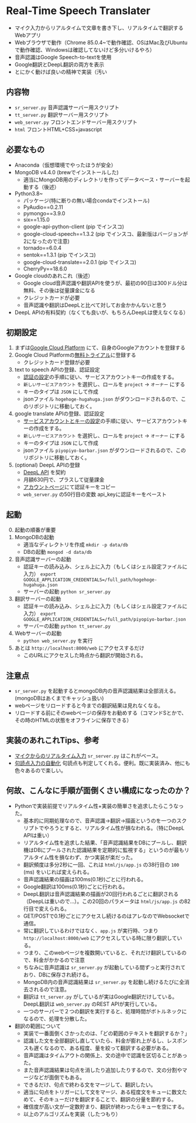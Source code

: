 # Real-Time Speech Translater
- マイク入力からリアルタイムで文章を書き下し、リアルタイムで翻訳するWebアプリ
- Webブラウザで動作（Chrome 85.0.4~で動作確認、OSはMac及びUbuntuで動作確認、Windowsは確認してないけど多分いけるやろ）
- 音声認識はGoogle Speech-to-textを使用
- Google翻訳とDeepL翻訳の両方を表示
- とにかく動けば良いの精神で実装（汚い

## 内容物
- `sr_server.py` 音声認識サーバー用スクリプト
- `tt_server.py` 翻訳サーバー用スクリプト
- `web_server.py` フロントエンドサーバー用スクリプト
- `html` フロントHTML+CSS+javascript

## 必要なもの
- Anaconda（仮想環境でやったほうが安全）
- MongoDB v4.4.0 (brewでインストールした)
    - 適当にMongoDB用のディレクトリを作ってデータベース・サーバーを起動する（後述）
- Python3.8~ 
    - パッケージ(特に断りの無い場合condaでインストール)
    - PyAudio==0.2.11
    - pymongo==3.9.0
    - six==1.15.0
    - google-api-python-client (pip でインスコ)
    - google-cloud-speech==1.3.2 (pip でインスコ、最新版はバージョンが2になったので注意)
    - tornado==6.0.4
    - sentok==1.3.1 (pip でインスコ)
    - google-cloud-translate==2.0.1 (pip でインスコ)
    - CherryPy==18.6.0
- Google cloudのあれこれ（後述）
    - Google cloud音声認識や翻訳APIを使うが、最初の90日は300ドル分は無料、その後は従量課金になる
    - クレジットカードが必要
    - 音声認識や翻訳はDeepLと比べて対してお金かかんないと思う
- DeepL APIの有料契約（なくても良いが、もちろんDeepLは使えなくなる）

## 初期設定
1. まずは[Google Cloud Platform](https://console.cloud.google.com/apis/dashboard?folder=&hl=ja) にて、自身のGoogleアカウントを登録する
2. Google Cloud Platformの[無料トライアル](https://cloud.google.com/free?hl=ja)に登録する
    - クレジットカード登録が必要
3. text to speech APIの登録、認証設定
    - [認証の設定](https://cloud.google.com/speech-to-text/docs/libraries?hl=ja#cloud-console)の手順に従い、サービスアカウントキーの作成をする。
    - `新しいサービスアカウント` を選択し、ロールを `project` -> `オーナー` にする
    - キーのタイプは `JSON` にして作成
    - jsonファイル `hogehoge-hugahuga.json` がダウンロードされるので、このリポジトリに移動しておく。
4. google translate APIの登録、認証設定
    - [サービスアカウントとキーの設定](https://cloud.google.com/translate/docs/setup?hl=ja#creating_service_accounts_and_keys)の手順に従い、サービスアカウントキーの作成をする。
    - `新しいサービスアカウント` を選択し、ロールを `project` -> `オーナー` にする
    - キーのタイプは `JSON` にして作成
    - jsonファイル `piyopiyo-barbar.json` がダウンロードされるので、このリポジトリに移動しておく。
5. (optional) DeepL APIの登録
    - [DeepL API](https://www.deepl.com/ja/pro/#developer) を契約
    - 月額630円で、プラスして従量課金
    - [アカウントページ](https://www.deepl.com/pro-account.html)にて認証キーをコピー
    - `web_server.py` の50行目の変数 api_keyに認証キーをペースト

## 起動
0. 起動の順番が重要
1. MongoDBの起動
    - 適当なディレクトリを作成 `mkdir -p data/db`
    - DBの起動 `mongod -d data/db`
2. 音声認識サーバーの起動
    - 認証キーの読み込み、シェル上に入力（もしくはシェル設定ファイルに入力） `export GOOGLE_APPLICATION_CREDENTIALS=/full_path/hogehoge-hugahuga.json` 
    - サーバーの起動 `python sr_server.py`
3. 翻訳サーバーの起動
    - 認証キーの読み込み、シェル上に入力（もしくはシェル設定ファイルに入力） `export GOOGLE_APPLICATION_CREDENTIALS=/full_path/piyopiyo-barbar.json` 
    - サーバーの起動 `python tt_server.py`
4. Webサーバーの起動
    - `python web_server.py` を実行
5. あとは `http://localhost:8000/web` にアクセスするだけ
    - このURLにアクセスした時点から翻訳が開始される。

## 注意点
- `sr_server.py` を起動するとmongoDB内の音声認識結果は全部消える。(mongoDBはあくまでキャッシュ扱い)
- webページをリロードすると今までの翻訳結果は見れなくなる。
- リロードする前にそのwebページの保存をお勧めする（コマンドSとかで、その時のHTMLの状態をオフラインに保存できる）

## 実装のあれこれTips、参考
- [マイクからのリアルタイム入力](https://cloud.google.com/speech-to-text/docs/streaming-recognize?hl=ja#performing_streaming_speech_recognition_on_an_audio_stream) `sr_server.py` はこれがベース。
- [句読点入力の自動化](https://cloud.google.com/speech-to-text/docs/automatic-punctuation) 句読点も判定してくれる。便利。既に実装済み、他にも色々あるので楽しい。

## 何故、こんなに手順が面倒くさい構成になったのか？
- Pythonで実装前提でリアルタイム性+実装の簡単さを追求したらこうなった。
    - 基本的に同期処理なので、音声認識->翻訳->描画というのを一つのスクリプトでやろうとすると、リアルタイム性が損なわれる。（特にDeepL APIは重い）
    - リアルタイム性を追求した結果、「音声認識結果をDBにプールし、翻訳機はDBにプールされた認識結果を定期的に監視する」というのが最もリアルタイム性を損なわず、かつ実装が楽だった。
    - 翻訳頻度は多分2秒に一回、これは `html/js/app.js` の38行目の `100` (ms) をいじれば変えられる。
    - 音声認識結果の描画は100ms(0.1秒)ごとに行われる。
    - Google翻訳は100ms(0.1秒)ごとに行われる。
    - DeepL翻訳は音声認識結果の描画が20回行われるごとに翻訳される（DeepLは重いので…）。この20回のパラメータは `html/js/app.js` の82行目で変えられる。
    - GET/POSTで0.1秒ごとにアクセスし続けるのはアレなのでWebsocketで通信。
    - 常に翻訳しているわけではなく、`app.js` が実行時、つまり `http://localhost:8000/web` にアクセスしている時に限り翻訳している。
    - つまり、このwebページを複数開いていると、それだけ翻訳しているので、料金がかかるので注意
    - ちなみに音声認識は `sr_server.py` が起動している間ずっと実行されており、DBに保存され続ける。
    - MongoDB内の音声認識結果は `sr_server.py` を起動し続けるたびに全消去されるので注意。
    - 翻訳は `tt_server.py` がしているが実はGoogle翻訳だけしている。DeepL翻訳は `web_server.py` のREST APIが実行している。
    - 一つのサーバーで２つの翻訳を実行すると、処理時間がボトルネックになるので、処理を分散した。
- 翻訳の範囲について
    - 実装で一番面倒くさかったのは、「どの範囲のテキストを翻訳するか？」
    - 認識した文を全部翻訳し直していたら、料金が膨れ上がるし、レスポンスも遅くなるので、ある程度、量を絞って翻訳する必要がある。
    - 音声認識はタイムアウトの関係上、文の途中で認識を区切ることがあった。
    - また音声認識結果は句点を消したり追加したりするので、文の分割やマージなどが面倒でもある。
    - できるだけ、句点で終わる文をマージして、翻訳したい。
    - 適当に句点をトリガーにして文をマージ、ある程度文をキューに数文ためて、そのキューだけを翻訳することで、翻訳の分量を節約する。
    - 確信度が高い文が一定数貯まり、翻訳が終わったらキューを空にする。
    - 以上のアルゴリズムを実装（したつもり）
